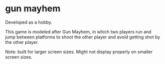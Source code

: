 # gun mayhem

Developed as a hobby.

This game is modeled after Gun Mayhem, in which two players run and jump between platforms to shoot the other player and avoid getting shot by the other player.

Note: built for larger screen sizes. Might not display properly on smaller screen sizes.
